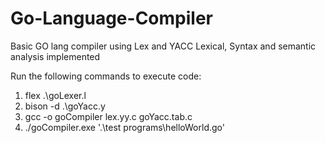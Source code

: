 ﻿# Go-Language-Compiler

Basic GO lang compiler using Lex and YACC
Lexical, Syntax and semantic analysis implemented

Run the following commands to execute code:
1. flex .\goLexer.l
2. bison -d .\goYacc.y
3. gcc -o goCompiler lex.yy.c goYacc.tab.c
4. ./goCompiler.exe '.\test programs\helloWorld.go'

